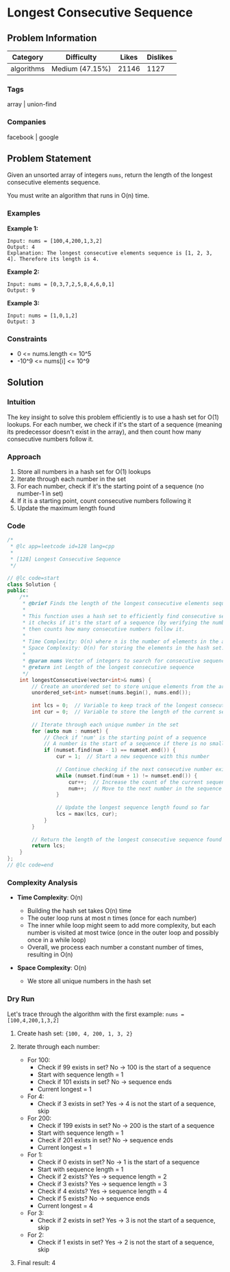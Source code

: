 # Longest Consecutive Sequence

## Problem Information
| Category   | Difficulty       | Likes | Dislikes |
|------------|------------------|-------|----------|
| algorithms | Medium (47.15%)  | 21146 | 1127     |

### Tags
array | union-find

### Companies
facebook | google

## Problem Statement
Given an unsorted array of integers `nums`, return the length of the longest consecutive elements sequence.

You must write an algorithm that runs in O(n) time.

### Examples

**Example 1:**
```
Input: nums = [100,4,200,1,3,2]
Output: 4
Explanation: The longest consecutive elements sequence is [1, 2, 3, 4]. Therefore its length is 4.
```

**Example 2:**
```
Input: nums = [0,3,7,2,5,8,4,6,0,1]
Output: 9
```

**Example 3:**
```
Input: nums = [1,0,1,2]
Output: 3
```

### Constraints
- 0 <= nums.length <= 10^5
- -10^9 <= nums[i] <= 10^9

## Solution

### Intuition
The key insight to solve this problem efficiently is to use a hash set for O(1) lookups. For each number, we check if it's the start of a sequence (meaning its predecessor doesn't exist in the array), and then count how many consecutive numbers follow it.

### Approach
1. Store all numbers in a hash set for O(1) lookups
2. Iterate through each number in the set
3. For each number, check if it's the starting point of a sequence (no number-1 in set)
4. If it is a starting point, count consecutive numbers following it
5. Update the maximum length found

### Code
```cpp
/*
 * @lc app=leetcode id=128 lang=cpp
 *
 * [128] Longest Consecutive Sequence
 */

// @lc code=start
class Solution {
public:
    /**
     * @brief Finds the length of the longest consecutive elements sequence in an array.
     * 
     * This function uses a hash set to efficiently find consecutive sequences. For each number,
     * it checks if it's the start of a sequence (by verifying the number - 1 is not in the set),
     * then counts how many consecutive numbers follow it.
     * 
     * Time Complexity: O(n) where n is the number of elements in the array.
     * Space Complexity: O(n) for storing the elements in the hash set.
     * 
     * @param nums Vector of integers to search for consecutive sequences
     * @return int Length of the longest consecutive sequence
     */
    int longestConsecutive(vector<int>& nums) {
        // Create an unordered set to store unique elements from the array
        unordered_set<int> numset(nums.begin(), nums.end());
    
        int lcs = 0;  // Variable to keep track of the longest consecutive sequence
        int cur = 0;  // Variable to store the length of the current sequence
    
        // Iterate through each unique number in the set
        for (auto num : numset) {
            // Check if 'num' is the starting point of a sequence
            // A number is the start of a sequence if there is no smaller number before it
            if (numset.find(num - 1) == numset.end()) {
                cur = 1;  // Start a new sequence with this number
                
                // Continue checking if the next consecutive number exists in the set
                while (numset.find(num + 1) != numset.end()) {
                    cur++;  // Increase the count of the current sequence
                    num++;  // Move to the next number in the sequence
                }
                
                // Update the longest sequence length found so far
                lcs = max(lcs, cur);
            }
        }
    
        // Return the length of the longest consecutive sequence found
        return lcs;
    }
};
// @lc code=end
```

### Complexity Analysis
- **Time Complexity**: O(n)
  - Building the hash set takes O(n) time
  - The outer loop runs at most n times (once for each number)
  - The inner while loop might seem to add more complexity, but each number is visited at most twice (once in the outer loop and possibly once in a while loop)
  - Overall, we process each number a constant number of times, resulting in O(n)
  
- **Space Complexity**: O(n)
  - We store all unique numbers in the hash set

### Dry Run
Let's trace through the algorithm with the first example: `nums = [100,4,200,1,3,2]`

1. Create hash set: `{100, 4, 200, 1, 3, 2}`
2. Iterate through each number:
   - For 100:
     - Check if 99 exists in set? No -> 100 is the start of a sequence
     - Start with sequence length = 1
     - Check if 101 exists in set? No -> sequence ends
     - Current longest = 1
   - For 4:
     - Check if 3 exists in set? Yes -> 4 is not the start of a sequence, skip
   - For 200:
     - Check if 199 exists in set? No -> 200 is the start of a sequence
     - Start with sequence length = 1
     - Check if 201 exists in set? No -> sequence ends
     - Current longest = 1
   - For 1:
     - Check if 0 exists in set? No -> 1 is the start of a sequence
     - Start with sequence length = 1
     - Check if 2 exists? Yes -> sequence length = 2
     - Check if 3 exists? Yes -> sequence length = 3
     - Check if 4 exists? Yes -> sequence length = 4
     - Check if 5 exists? No -> sequence ends
     - Current longest = 4
   - For 3:
     - Check if 2 exists in set? Yes -> 3 is not the start of a sequence, skip
   - For 2:
     - Check if 1 exists in set? Yes -> 2 is not the start of a sequence, skip

3. Final result: 4
